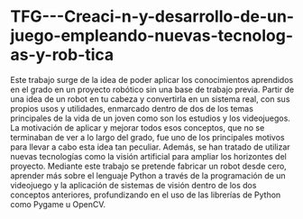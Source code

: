 # TFG---Creaci-n-y-desarrollo-de-un-juego-empleando-nuevas-tecnolog-as-y-rob-tica
Este trabajo surge de la idea de poder aplicar los conocimientos aprendidos en el grado en un proyecto robótico sin una base de trabajo previa. Partir de una idea de un robot en tu cabeza y convertirla en un sistema real, con sus propios usos y utilidades, enmarcado dentro de dos de los temas principales de la vida de un joven como son los estudios y los videojuegos. La motivación de aplicar y mejorar todos esos conceptos, que no se terminaban de ver a lo largo del grado, fue uno de los principales motivos para llevar a cabo esta idea tan peculiar. Además, se han tratado de utilizar nuevas tecnologías como la visión artificial para ampliar los horizontes del proyecto.  Mediante este trabajo se pretende fabricar un robot desde cero, aprender más sobre el lenguaje Python a través de la programación de un videojuego y la aplicación de sistemas de visión dentro de los dos conceptos anteriores, profundizando en el uso de las librerías de Python como Pygame u OpenCV. 

